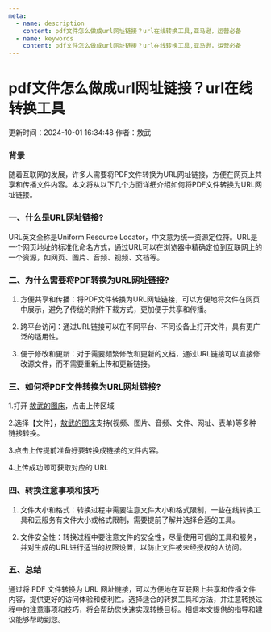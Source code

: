 ```yaml
---
meta:
  - name: description
    content: pdf文件怎么做成url网址链接？url在线转换工具,亚马逊，运营必备
  - name: keywords
    content: pdf文件怎么做成url网址链接？url在线转换工具,亚马逊，运营必备
---
```


# pdf文件怎么做成url网址链接？url在线转换工具

更新时间：2024-10-01 16:34:48 作者：敖武

### 背景

随着互联网的发展，许多人需要将PDF文件转换为URL网址链接，方便在网页上共享和传播文件内容。本文将从以下几个方面详细介绍如何将PDF文件转换为URL网址链接。


### 一、什么是URL网址链接?

URL英文全称是Uniform Resource Locator，中文意为统一资源定位符。URL是一个网页地址的标准化命名方式，通过URL可以在浏览器中精确定位到互联网上的一个资源，如网页、图片、音频、视频、文档等。

### 二、为什么需要将PDF转换为URL网址链接?

1. 方便共享和传播：将PDF文件转换为URL网址链接，可以方便地将文件在网页中展示，避免了传统的附件下载方式，更加便于共享和传播。

2. 跨平台访问：通过URL链接可以在不同平台、不同设备上打开文件，具有更广泛的适用性。

3. 便于修改和更新：对于需要频繁修改和更新的文档，通过URL链接可以直接修改源文件，而不需要重新上传和更新链接。

### 三、如何将PDF文件转换为URL网址链接?

1.打开 [敖武的图床](https://playground.z.wiki/img-cloud/index.html)，点击上传区域

2.选择【文件】，[敖武的图床](https://playground.z.wiki/img-cloud/index.html)支持(视频、图片、音频、文件、网址、表单)等多种链接转换。

3.点击上传提前准备好要转换成链接的文件内容。

4.上传成功即可获取对应的 URL



### 四、转换注意事项和技巧

1. 文件大小和格式：转换过程中需要注意文件大小和格式限制，一些在线转换工具和云服务有文件大小或格式限制，需要提前了解并选择合适的工具。

2. 文件安全性：转换过程中要注意文件的安全性，尽量使用可信的工具和服务，并对生成的URL进行适当的权限设置，以防止文件被未经授权的人访问。

### 五、总结

通过将 PDF 文件转换为 URL 网址链接，可以方便地在互联网上共享和传播文件内容，提供更好的访问体验和便利性。选择适合的转换工具和方法，并注意转换过程中的注意事项和技巧，将会帮助您快速实现转换目标。相信本文提供的指导和建议能够帮助到您。
